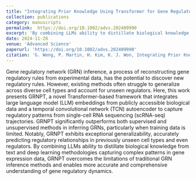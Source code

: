 ```yaml
---
title: "Integrating Prior Knowledge Using Transformer for Gene Regulatory Network Inference"
collection: publications
category: manuscripts
permalink:  https://doi.org/10.1002/advs.202409990
excerpt: 'By combining LLMs ability to distillate biological knowledge from text and deep learning methodologies capturing complex patterns in gene expression data, GRNPT overcomes the limitations of traditional GRN inference methods and enables more accurate and comprehensive understanding of gene regulatory dynamics.'
date: 2024-11-28
venue: 'Advanced Science'
paperurl: 'https://doi.org/10.1002/advs.202409990'
citation: 'G. Weng, P. Martin, H. Kim, K. J. Won, Integrating Prior Knowledge Using Transformer for Gene Regulatory Network Inference. Adv. Sci. 2024, 2409990. https://doi.org/10.1002/advs.202409990'
---
```


Gene regulatory network (GRN) inference, a process of reconstructing gene regulatory rules from experimental data, has the potential to discover new regulatory rules. However, existing methods often struggle to generalize across diverse cell types and account for unseen regulators. Here, this work presents GRNPT, a novel Transformer-based framework that integrates large language model (LLM) embeddings from publicly accessible biological data and a temporal convolutional network (TCN) autoencoder to capture regulatory patterns from single-cell RNA sequencing (scRNA-seq) trajectories. GRNPT significantly outperforms both supervised and unsupervised methods in inferring GRNs, particularly when training data is limited. Notably, GRNPT exhibits exceptional generalizability, accurately predicting regulatory relationships in previously unseen cell types and even regulators. By combining LLMs ability to distillate biological knowledge from text and deep learning methodologies capturing complex patterns in gene expression data, GRNPT overcomes the limitations of traditional GRN inference methods and enables more accurate and comprehensive understanding of gene regulatory dynamics.